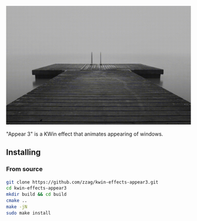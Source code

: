 ![Slow motion](demo/slow-motion.gif)

"Appear 3" is a KWin effect that animates appearing of windows.

## Installing

### From source

```sh
git clone https://github.com/zzag/kwin-effects-appear3.git
cd kwin-effects-appear3
mkdir build && cd build
cmake ..
make -jN
sudo make install
```
